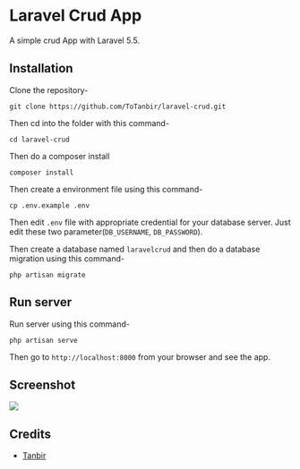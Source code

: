 # Laravel Crud App

A simple crud App with Laravel 5.5.

## Installation

Clone the repository-
```
git clone https://github.com/ToTanbir/laravel-crud.git
```

Then cd into the folder with this command-
```
cd laravel-crud
```

Then do a composer install
```
composer install
```

Then create a environment file using this command-
```
cp .env.example .env
```

Then edit `.env` file with appropriate credential for your database server. Just edit these two parameter(`DB_USERNAME`, `DB_PASSWORD`).

Then create a database named `laravelcrud` and then do a database migration using this command-
```
php artisan migrate
```

## Run server

Run server using this command-
```
php artisan serve
```

Then go to `http://localhost:8000` from your browser and see the app.

## Screenshot

![](https://i.imgur.com/inZHcaZ.jpg?1)

## Credits

- [Tanbir](https://github.com/ToTanbir)

